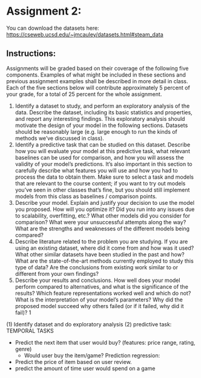# Assignment 2:
You can download the datasets here: https://cseweb.ucsd.edu/~jmcauley/datasets.html#steam_data
## Instructions:
Assignments will be graded based on their coverage of the following five components. Examples of
what might be included in these sections and previous assignment examples shall be described in more
detail in class. Each of the five sections below will contribute approximately 5 percent of your grade,
for a total of 25 percent for the whole assignment.
1. Identify a dataset to study, and perform an exploratory analysis of the data. Describe the
dataset, including its basic statistics and properties, and report any interesting findings. This
exploratory analysis should motivate the design of your model in the following sections. Datasets
should be reasonably large (e.g. large enough to run the kinds of methods we’ve discussed in
class).
2. Identify a predictive task that can be studied on this dataset. Describe how you will evaluate
your model at this predictive task, what relevant baselines can be used for comparison, and how
you will assess the validity of your model’s predictions. It’s also important in this section to
carefully describe what features you will use and how you had to process the data to obtain them.
Make sure to select a task and models that are relevant to the course content; if you want to try
out models you’ve seen in other classes that’s fine, but you should still implement models from
this class as baselines / comparison points.
3. Describe your model. Explain and justify your decision to use the model you proposed. How
will you optimize it? Did you run into any issues due to scalability, overfitting, etc.? What other
models did you consider for comparison? What were your unsuccessful attempts along the way?
What are the strengths and weaknesses of the different models being compared?
4. Describe literature related to the problem you are studying. If you are using an existing dataset,
where did it come from and how was it used? What other similar datasets have been studied in
the past and how? What are the state-of-the-art methods currently employed to study this type
of data? Are the conclusions from existing work similar to or different from your own findings?
5. Describe your results and conclusions. How well does your model perform compared to alternatives, and what is the significance of the results? Which feature representations worked well and
which do not? What is the interpretation of your model’s parameters? Why did the proposed
model succeed why others failed (or if it failed, why did it fail)?
1

(1) Identify dataset and do exploratory analysis 
(2) predictive task: 
TEMPORAL TASKS
- Predict the next item that user would buy? (features: price range, rating, genre)
  - Would user buy the item/game?
Prediction regression:
- Predict the price of item based on user review.
- predict the amount of time user would spend on a game
